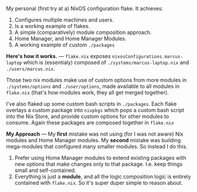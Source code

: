 My personal (first try at a) NixOS configuration flake. It achieves:

1. Configures multiple machines and users.
2. Is a working example of flakes.
3. A simple (comparatively) module composition approach.
4. Home Manager, and Home Manager Modules.
5. A working example of custom `./packages`

**Here's how it works.** — `flake.nix` exposes `nixosConfigurations.marcus-laptop` which is (essentialy) composed of `./systems/marcus-laptop.nix` and `./users/marcus.nix`.

Those two nix modules make use of custom options from more modules in `./systems/options` and `./user/options`, made available to all modules in `flake.nix` (that's how modules work, they all get merged together).

I've also flaked up some custom bash scripts in `./packages`. Each flake overlays a custom package into `nixpkgs` which pops a custom bash script into the Nix Store, and provide custom options for other modules to consume. Again these packages are composed together in `flake.nix`

**My Approach** — My **first** mistake was not using (for I was not aware) Nix modules and Home Manager modules. My **second** mistake was building mega-modules that configured many smaller modules. So instead I do this.

1. Prefer using Home Manager modules to extend existing packages with new options that make changes only to that package. I.e. keep things small and self-contained.
2. Everything is just a **module**, and all the logic composition logic is entirely contained with `flake.nix`. So it's super duper simple to reason about.

